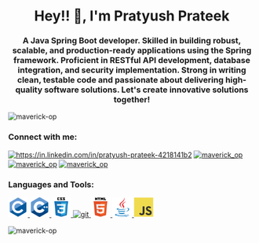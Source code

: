 <h1 align="center">Hey!! 👋, I'm Pratyush Prateek</h1>
<h3 align="center">A Java Spring Boot developer. Skilled in building robust, scalable, and production-ready applications using the Spring framework. Proficient in RESTful API development, database integration, and security implementation. Strong in writing clean, testable code and passionate about delivering high-quality software solutions. Let's create innovative solutions together!</h3>

<p align="left"> <img src="https://komarev.com/ghpvc/?username=maverick-op&label=Profile%20views&color=0e75b6&style=flat" alt="maverick-op" /> </p>

<h3 align="left">Connect with me:</h3>
<p align="left">
<a href="https://linkedin.com/in/https://in.linkedin.com/in/pratyush-prateek-4218141b2" target="blank"><img align="center" src="https://raw.githubusercontent.com/rahuldkjain/github-profile-readme-generator/master/src/images/icons/Social/linked-in-alt.svg" alt="https://in.linkedin.com/in/pratyush-prateek-4218141b2" height="30" width="40" /></a>
<a href="https://www.codechef.com/users/maverick_op" target="blank"><img align="center" src="https://cdn.jsdelivr.net/npm/simple-icons@3.1.0/icons/codechef.svg" alt="maverick_op" height="30" width="40" /></a>
<a href="https://codeforces.com/profile/maverick_op" target="blank"><img align="center" src="https://raw.githubusercontent.com/rahuldkjain/github-profile-readme-generator/master/src/images/icons/Social/codeforces.svg" alt="maverick_op" height="30" width="40" /></a>
<a href="https://www.leetcode.com/maverick_op" target="blank"><img align="center" src="https://raw.githubusercontent.com/rahuldkjain/github-profile-readme-generator/master/src/images/icons/Social/leet-code.svg" alt="maverick_op" height="30" width="40" /></a>
</p>

<h3 align="left">Languages and Tools:</h3>
<p align="left"> <a href="https://www.cprogramming.com/" target="_blank" rel="noreferrer"> <img src="https://raw.githubusercontent.com/devicons/devicon/master/icons/c/c-original.svg" alt="c" width="40" height="40"/> </a> <a href="https://www.w3schools.com/cpp/" target="_blank" rel="noreferrer"> <img src="https://raw.githubusercontent.com/devicons/devicon/master/icons/cplusplus/cplusplus-original.svg" alt="cplusplus" width="40" height="40"/> </a> <a href="https://www.w3schools.com/css/" target="_blank" rel="noreferrer"> <img src="https://raw.githubusercontent.com/devicons/devicon/master/icons/css3/css3-original-wordmark.svg" alt="css3" width="40" height="40"/> </a> <a href="https://git-scm.com/" target="_blank" rel="noreferrer"> <img src="https://www.vectorlogo.zone/logos/git-scm/git-scm-icon.svg" alt="git" width="40" height="40"/> </a> <a href="https://www.w3.org/html/" target="_blank" rel="noreferrer"> <img src="https://raw.githubusercontent.com/devicons/devicon/master/icons/html5/html5-original-wordmark.svg" alt="html5" width="40" height="40"/> </a> <a href="https://www.java.com" target="_blank" rel="noreferrer"> <img src="https://raw.githubusercontent.com/devicons/devicon/master/icons/java/java-original.svg" alt="java" width="40" height="40"/> </a> <a href="https://developer.mozilla.org/en-US/docs/Web/JavaScript" target="_blank" rel="noreferrer"> <img src="https://raw.githubusercontent.com/devicons/devicon/master/icons/javascript/javascript-original.svg" alt="javascript" width="40" height="40"/> </a>

<p><img align="center" src="https://github-readme-streak-stats.herokuapp.com/?user=maverick-op&" alt="maverick-op" /></p>


